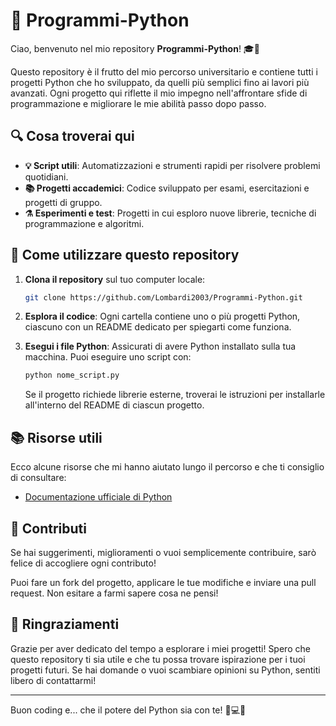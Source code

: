 # 📂 Programmi-Python

Ciao, benvenuto nel mio repository **Programmi-Python**! 🎓🐍 

Questo repository è il frutto del mio percorso universitario e contiene tutti i progetti Python che ho sviluppato, da quelli più semplici fino ai lavori più avanzati. Ogni progetto qui riflette il mio impegno nell'affrontare sfide di programmazione e migliorare le mie abilità passo dopo passo.

## 🔍 Cosa troverai qui

- **💡 Script utili**: Automatizzazioni e strumenti rapidi per risolvere problemi quotidiani.
- **📚 Progetti accademici**: Codice sviluppato per esami, esercitazioni e progetti di gruppo.
- **⚗️ Esperimenti e test**: Progetti in cui esploro nuove librerie, tecniche di programmazione e algoritmi.

## 🚀 Come utilizzare questo repository

1. **Clona il repository** sul tuo computer locale:

    ```bash
    git clone https://github.com/Lombardi2003/Programmi-Python.git
    ```

2. **Esplora il codice**: Ogni cartella contiene uno o più progetti Python, ciascuno con un README dedicato per spiegarti come funziona.

3. **Esegui i file Python**: Assicurati di avere Python installato sulla tua macchina. Puoi eseguire uno script con:

    ```bash
    python nome_script.py
    ```

   Se il progetto richiede librerie esterne, troverai le istruzioni per installarle all'interno del README di ciascun progetto.

## 📚 Risorse utili

Ecco alcune risorse che mi hanno aiutato lungo il percorso e che ti consiglio di consultare:

- [Documentazione ufficiale di Python](https://docs.python.org/3/)

## 💬 Contributi

Se hai suggerimenti, miglioramenti o vuoi semplicemente contribuire, sarò felice di accogliere ogni contributo!  

Puoi fare un fork del progetto, applicare le tue modifiche e inviare una pull request. Non esitare a farmi sapere cosa ne pensi!

## 🎉 Ringraziamenti

Grazie per aver dedicato del tempo a esplorare i miei progetti! Spero che questo repository ti sia utile e che tu possa trovare ispirazione per i tuoi progetti futuri. Se hai domande o vuoi scambiare opinioni su Python, sentiti libero di contattarmi!

---

Buon coding e... che il potere del Python sia con te! 🐍💻✨
